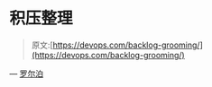 # 积压整理

> 原文:[https://devops.com/backlog-grooming/](https://devops.com/backlog-grooming/)

— [罗尔泊](https://devops.com/author/breselman/)